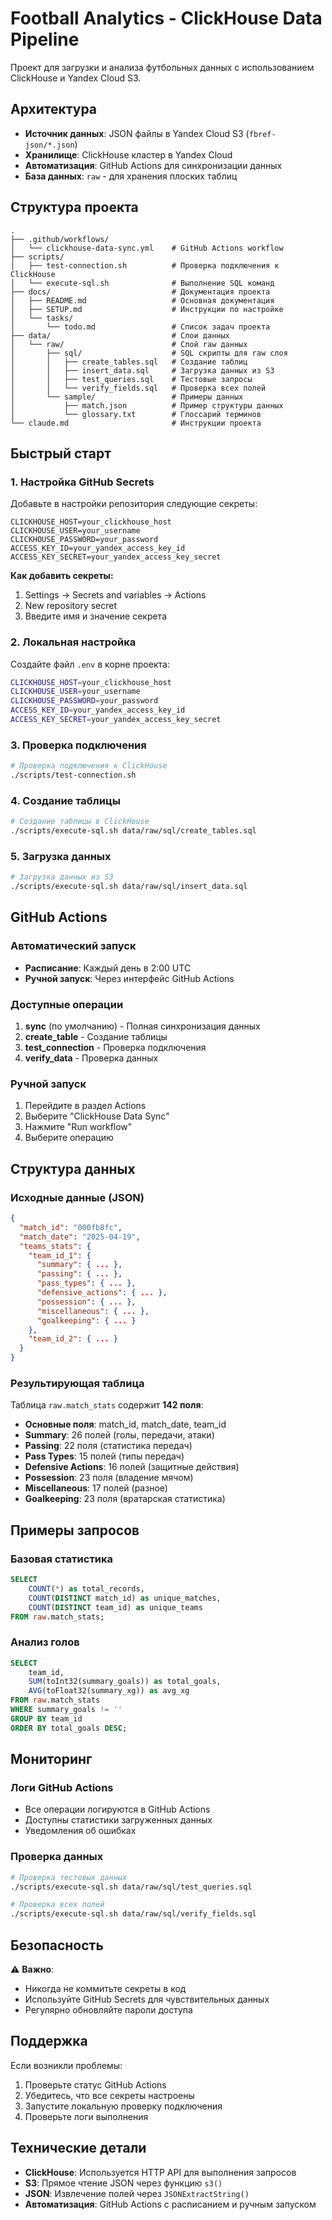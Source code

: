 # Football Analytics - ClickHouse Data Pipeline

Проект для загрузки и анализа футбольных данных с использованием ClickHouse и Yandex Cloud S3.

## Архитектура

- **Источник данных**: JSON файлы в Yandex Cloud S3 (`fbref-json/*.json`)
- **Хранилище**: ClickHouse кластер в Yandex Cloud
- **Автоматизация**: GitHub Actions для синхронизации данных
- **База данных**: `raw` - для хранения плоских таблиц

## Структура проекта

```
.
├── .github/workflows/
│   └── clickhouse-data-sync.yml    # GitHub Actions workflow
├── scripts/
│   ├── test-connection.sh          # Проверка подключения к ClickHouse
│   └── execute-sql.sh              # Выполнение SQL команд
├── docs/                           # Документация проекта
│   ├── README.md                   # Основная документация
│   ├── SETUP.md                    # Инструкции по настройке
│   └── tasks/
│       └── todo.md                 # Список задач проекта
├── data/                           # Слои данных
│   └── raw/                        # Слой raw данных
│       ├── sql/                    # SQL скрипты для raw слоя
│       │   ├── create_tables.sql   # Создание таблиц
│       │   ├── insert_data.sql     # Загрузка данных из S3
│       │   ├── test_queries.sql    # Тестовые запросы
│       │   └── verify_fields.sql   # Проверка всех полей
│       └── sample/                 # Примеры данных
│           ├── match.json          # Пример структуры данных
│           └── glossary.txt        # Глоссарий терминов
└── claude.md                       # Инструкции проекта
```

## Быстрый старт

### 1. Настройка GitHub Secrets

Добавьте в настройки репозитория следующие секреты:

```
CLICKHOUSE_HOST=your_clickhouse_host
CLICKHOUSE_USER=your_username
CLICKHOUSE_PASSWORD=your_password
ACCESS_KEY_ID=your_yandex_access_key_id
ACCESS_KEY_SECRET=your_yandex_access_key_secret
```

**Как добавить секреты:**
1. Settings → Secrets and variables → Actions
2. New repository secret
3. Введите имя и значение секрета

### 2. Локальная настройка

Создайте файл `.env` в корне проекта:

```bash
CLICKHOUSE_HOST=your_clickhouse_host
CLICKHOUSE_USER=your_username
CLICKHOUSE_PASSWORD=your_password
ACCESS_KEY_ID=your_yandex_access_key_id
ACCESS_KEY_SECRET=your_yandex_access_key_secret
```

### 3. Проверка подключения

```bash
# Проверка подключения к ClickHouse
./scripts/test-connection.sh
```

### 4. Создание таблицы

```bash
# Создание таблицы в ClickHouse
./scripts/execute-sql.sh data/raw/sql/create_tables.sql
```

### 5. Загрузка данных

```bash
# Загрузка данных из S3
./scripts/execute-sql.sh data/raw/sql/insert_data.sql
```

## GitHub Actions

### Автоматический запуск

- **Расписание**: Каждый день в 2:00 UTC
- **Ручной запуск**: Через интерфейс GitHub Actions

### Доступные операции

1. **sync** (по умолчанию) - Полная синхронизация данных
2. **create_table** - Создание таблицы
3. **test_connection** - Проверка подключения
4. **verify_data** - Проверка данных

### Ручной запуск

1. Перейдите в раздел Actions
2. Выберите "ClickHouse Data Sync"
3. Нажмите "Run workflow"
4. Выберите операцию

## Структура данных

### Исходные данные (JSON)

```json
{
  "match_id": "000fb8fc",
  "match_date": "2025-04-19",
  "teams_stats": {
    "team_id_1": {
      "summary": { ... },
      "passing": { ... },
      "pass_types": { ... },
      "defensive_actions": { ... },
      "possession": { ... },
      "miscellaneous": { ... },
      "goalkeeping": { ... }
    },
    "team_id_2": { ... }
  }
}
```

### Результирующая таблица

Таблица `raw.match_stats` содержит **142 поля**:

- **Основные поля**: match_id, match_date, team_id
- **Summary**: 26 полей (голы, передачи, атаки)
- **Passing**: 22 поля (статистика передач)
- **Pass Types**: 15 полей (типы передач)
- **Defensive Actions**: 16 полей (защитные действия)
- **Possession**: 23 поля (владение мячом)
- **Miscellaneous**: 17 полей (разное)
- **Goalkeeping**: 23 поля (вратарская статистика)

## Примеры запросов

### Базовая статистика

```sql
SELECT 
    COUNT(*) as total_records,
    COUNT(DISTINCT match_id) as unique_matches,
    COUNT(DISTINCT team_id) as unique_teams
FROM raw.match_stats;
```

### Анализ голов

```sql
SELECT 
    team_id,
    SUM(toInt32(summary_goals)) as total_goals,
    AVG(toFloat32(summary_xg)) as avg_xg
FROM raw.match_stats
WHERE summary_goals != ''
GROUP BY team_id
ORDER BY total_goals DESC;
```

## Мониторинг

### Логи GitHub Actions

- Все операции логируются в GitHub Actions
- Доступны статистики загруженных данных
- Уведомления об ошибках

### Проверка данных

```bash
# Проверка тестовых данных
./scripts/execute-sql.sh data/raw/sql/test_queries.sql

# Проверка всех полей
./scripts/execute-sql.sh data/raw/sql/verify_fields.sql
```

## Безопасность

⚠️ **Важно**: 
- Никогда не коммитьте секреты в код
- Используйте GitHub Secrets для чувствительных данных
- Регулярно обновляйте пароли доступа

## Поддержка

Если возникли проблемы:

1. Проверьте статус GitHub Actions
2. Убедитесь, что все секреты настроены
3. Запустите локальную проверку подключения
4. Проверьте логи выполнения

## Технические детали

- **ClickHouse**: Используется HTTP API для выполнения запросов
- **S3**: Прямое чтение JSON через функцию `s3()`
- **JSON**: Извлечение полей через `JSONExtractString()`
- **Автоматизация**: GitHub Actions с расписанием и ручным запуском